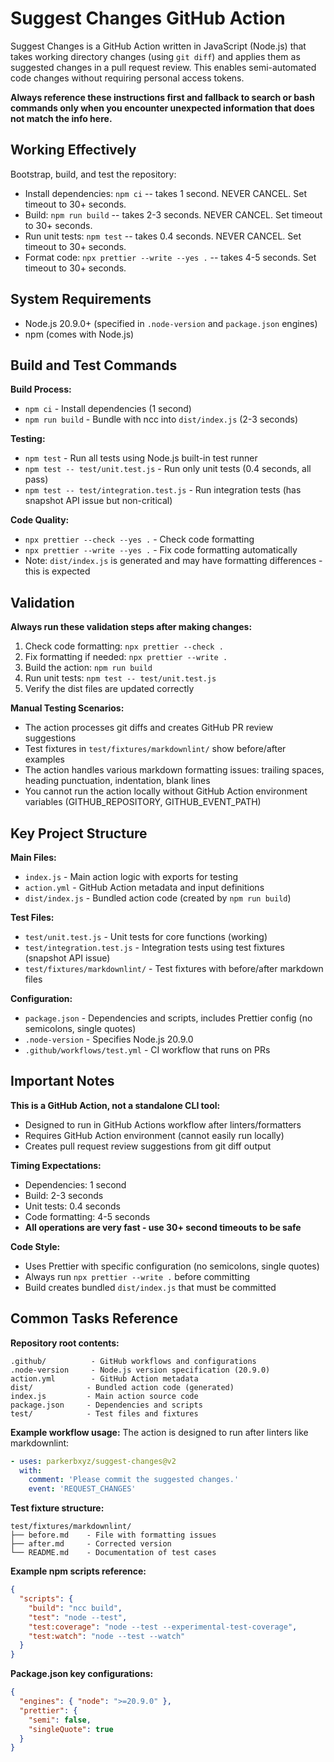 # Suggest Changes GitHub Action

Suggest Changes is a GitHub Action written in JavaScript (Node.js) that takes working directory changes (using `git diff`) and applies them as suggested changes in a pull request review. This enables semi-automated code changes without requiring personal access tokens.

**Always reference these instructions first and fallback to search or bash commands only when you encounter unexpected information that does not match the info here.**

## Working Effectively

Bootstrap, build, and test the repository:

- Install dependencies: `npm ci` -- takes 1 second. NEVER CANCEL. Set timeout to 30+ seconds.
- Build: `npm run build` -- takes 2-3 seconds. NEVER CANCEL. Set timeout to 30+ seconds.
- Run unit tests: `npm test` -- takes 0.4 seconds. NEVER CANCEL. Set timeout to 30+ seconds.
- Format code: `npx prettier --write --yes .` -- takes 4-5 seconds. Set timeout to 30+ seconds.

## System Requirements

- Node.js 20.9.0+ (specified in `.node-version` and `package.json` engines)
- npm (comes with Node.js)

## Build and Test Commands

**Build Process:**

- `npm ci` - Install dependencies (1 second)
- `npm run build` - Bundle with ncc into `dist/index.js` (2-3 seconds)

**Testing:**

- `npm test` - Run all tests using Node.js built-in test runner
- `npm test -- test/unit.test.js` - Run only unit tests (0.4 seconds, all pass)
- `npm test -- test/integration.test.js` - Run integration tests (has snapshot API issue but non-critical)

**Code Quality:**

- `npx prettier --check --yes .` - Check code formatting
- `npx prettier --write --yes .` - Fix code formatting automatically
- Note: `dist/index.js` is generated and may have formatting differences - this is expected

## Validation

**Always run these validation steps after making changes:**

1. Check code formatting: `npx prettier --check .`
2. Fix formatting if needed: `npx prettier --write .`
3. Build the action: `npm run build`
4. Run unit tests: `npm test -- test/unit.test.js`
5. Verify the dist files are updated correctly

**Manual Testing Scenarios:**

- The action processes git diffs and creates GitHub PR review suggestions
- Test fixtures in `test/fixtures/markdownlint/` show before/after examples
- The action handles various markdown formatting issues: trailing spaces, heading punctuation, indentation, blank lines
- You cannot run the action locally without GitHub Action environment variables (GITHUB_REPOSITORY, GITHUB_EVENT_PATH)

## Key Project Structure

**Main Files:**

- `index.js` - Main action logic with exports for testing
- `action.yml` - GitHub Action metadata and input definitions
- `dist/index.js` - Bundled action code (created by `npm run build`)

**Test Files:**

- `test/unit.test.js` - Unit tests for core functions (working)
- `test/integration.test.js` - Integration tests using test fixtures (snapshot API issue)
- `test/fixtures/markdownlint/` - Test fixtures with before/after markdown files

**Configuration:**

- `package.json` - Dependencies and scripts, includes Prettier config (no semicolons, single quotes)
- `.node-version` - Specifies Node.js 20.9.0
- `.github/workflows/test.yml` - CI workflow that runs on PRs

## Important Notes

**This is a GitHub Action, not a standalone CLI tool:**

- Designed to run in GitHub Actions workflow after linters/formatters
- Requires GitHub Action environment (cannot easily run locally)
- Creates pull request review suggestions from git diff output

**Timing Expectations:**

- Dependencies: 1 second
- Build: 2-3 seconds
- Unit tests: 0.4 seconds
- Code formatting: 4-5 seconds
- **All operations are very fast - use 30+ second timeouts to be safe**

**Code Style:**

- Uses Prettier with specific configuration (no semicolons, single quotes)
- Always run `npx prettier --write .` before committing
- Build creates bundled `dist/index.js` that must be committed

## Common Tasks Reference

**Repository root contents:**

```
.github/          - GitHub workflows and configurations
.node-version     - Node.js version specification (20.9.0)
action.yml        - GitHub Action metadata
dist/            - Bundled action code (generated)
index.js         - Main action source code
package.json     - Dependencies and scripts
test/            - Test files and fixtures
```

**Example workflow usage:**
The action is designed to run after linters like markdownlint:

```yaml
- uses: parkerbxyz/suggest-changes@v2
  with:
    comment: 'Please commit the suggested changes.'
    event: 'REQUEST_CHANGES'
```

**Test fixture structure:**

```
test/fixtures/markdownlint/
├── before.md    - File with formatting issues
├── after.md     - Corrected version
└── README.md    - Documentation of test cases
```

**Example npm scripts reference:**

```json
{
  "scripts": {
    "build": "ncc build",
    "test": "node --test",
    "test:coverage": "node --test --experimental-test-coverage",
    "test:watch": "node --test --watch"
  }
}
```

**Package.json key configurations:**

```json
{
  "engines": { "node": ">=20.9.0" },
  "prettier": {
    "semi": false,
    "singleQuote": true
  }
}
```
